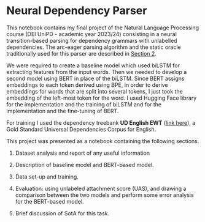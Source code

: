 # Neural Dependency Parser
This notebook contains my final project of the Natural Language Processing course (DEI UniPD - academic year 2023/24) consisting in a neural transition-based parsing for dependency grammars with unlabelled dependencies. The arc-eager parsing algorithm and the static oracle traditionally used for this parser are described in [Section 2](https://aclanthology.org/C12-1059/).

We were required to create a baseline model which used biLSTM for extracting features from the input words. Then we needed to develop a second model using BERT in place of the biLSTM. Since BERT assigns embeddings to each token derived using BPE, in order to derive embeddings for words that are split into several tokens, I just took the embedding of the left-most token for the word. I used Hugging Face library for the implementation and the training of biLSTM and for the implementation and the fine-tuning of BERT.

For training I used the dependency treebank **UD English EWT** ([link here](https://universaldependencies.org/treebanks/en_ewt/index.html)), a Gold Standard Universal Dependencies Corpus for English.

This project was presented as a notebook containing the following sections.

1. Dataset analysis and report of any useful information

2. Description of baseline model and BERT-based model.

3. Data set-up and training.

4. Evaluation: using unlabeled attachment score (UAS), and drawing a comparison between the two models and perform some error analysis for the BERT-based model.

5. Brief discussion of SotA for this task.
